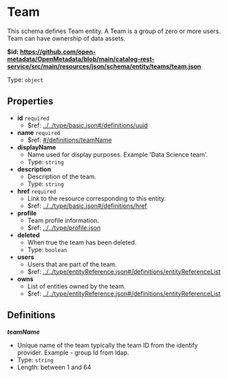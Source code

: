 # Team

This schema defines Team entity. A Team is a group of zero or more users. Team can have ownership of data assets.

<b id="httpsgithub.comopen-metadataopenmetadatablobmaincatalog-rest-servicesrcmainresourcesjsonschemaentityteamsteam.json">&#36;id: https://github.com/open-metadata/OpenMetadata/blob/main/catalog-rest-service/src/main/resources/json/schema/entity/teams/team.json</b>

Type: `object`

## Properties
 - <b id="#https://github.com/open-metadata/OpenMetadata/blob/main/catalog-rest-service/src/main/resources/json/schema/entity/teams/team.json/properties/id">id</b> `required`
	 - &#36;ref: [../../type/basic.json#/definitions/uuid](#....typebasic.jsondefinitionsuuid)
 - <b id="#https://github.com/open-metadata/OpenMetadata/blob/main/catalog-rest-service/src/main/resources/json/schema/entity/teams/team.json/properties/name">name</b> `required`
	 - &#36;ref: [#/definitions/teamName](#/definitions/teamName)
 - <b id="#https://github.com/open-metadata/OpenMetadata/blob/main/catalog-rest-service/src/main/resources/json/schema/entity/teams/team.json/properties/displayName">displayName</b>
	 - Name used for display purposes. Example 'Data Science team'.
	 - Type: `string`
 - <b id="#https://github.com/open-metadata/OpenMetadata/blob/main/catalog-rest-service/src/main/resources/json/schema/entity/teams/team.json/properties/description">description</b>
	 - Description of the team.
	 - Type: `string`
 - <b id="#https://github.com/open-metadata/OpenMetadata/blob/main/catalog-rest-service/src/main/resources/json/schema/entity/teams/team.json/properties/href">href</b> `required`
	 - Link to the resource corresponding to this entity.
	 - &#36;ref: [../../type/basic.json#/definitions/href](#....typebasic.jsondefinitionshref)
 - <b id="#https://github.com/open-metadata/OpenMetadata/blob/main/catalog-rest-service/src/main/resources/json/schema/entity/teams/team.json/properties/profile">profile</b>
	 - Team profile information.
	 - &#36;ref: [../../type/profile.json](#....typeprofile.json)
 - <b id="#https://github.com/open-metadata/OpenMetadata/blob/main/catalog-rest-service/src/main/resources/json/schema/entity/teams/team.json/properties/deleted">deleted</b>
	 - When true the team has been deleted.
	 - Type: `boolean`
 - <b id="#https://github.com/open-metadata/OpenMetadata/blob/main/catalog-rest-service/src/main/resources/json/schema/entity/teams/team.json/properties/users">users</b>
	 - Users that are part of the team.
	 - &#36;ref: [../../type/entityReference.json#/definitions/entityReferenceList](#....typeentityreference.jsondefinitionsentityreferencelist)
 - <b id="#https://github.com/open-metadata/OpenMetadata/blob/main/catalog-rest-service/src/main/resources/json/schema/entity/teams/team.json/properties/owns">owns</b>
	 - List of entities owned by the team.
	 - &#36;ref: [../../type/entityReference.json#/definitions/entityReferenceList](#....typeentityreference.jsondefinitionsentityreferencelist)


## Definitions
**_teamName_**

 - Unique name of the team typically the team ID from the identify provider. Example - group Id from ldap.
 - Type: `string`
 - Length: between 1 and 64


